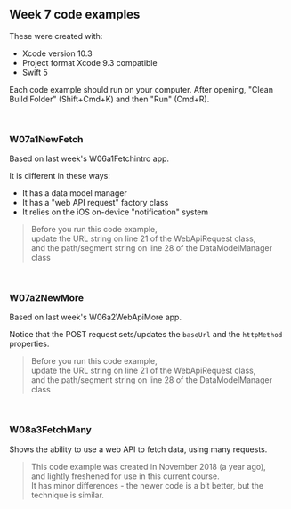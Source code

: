 ## Week 7 code examples

These were created with: 
* Xcode version 10.3
* Project format Xcode 9.3 compatible
* Swift 5

Each code example should run on your computer. After opening, "Clean Build Folder" (Shift+Cmd+K) and then "Run" (Cmd+R). 

<br>

### W07a1NewFetch

Based on last week's W06a1Fetchintro app.

It is different in these ways:
* It has a data model manager 
* It has a "web API request" factory class
* It relies on the iOS on-device "notification" system 

> Before you run this code example,  
> update the URL string on line 21 of the WebApiRequest class,   
> and the path/segment string on line 28 of the DataModelManager class  

<br>

### W07a2NewMore

Based on last week's W06a2WebApiMore app.

Notice that the POST request sets/updates the `baseUrl` and the `httpMethod` properties.  

> Before you run this code example,  
> update the URL string on line 21 of the WebApiRequest class,   
> and the path/segment string on line 28 of the DataModelManager class  

<br>

### W08a3FetchMany

Shows the ability to use a web API to fetch data, using many requests.   

> This code example was created in November 2018 (a year ago),  
> and lightly freshened for use in this current course.  
> It has minor differences - the newer code is a bit better, but the technique is similar.  

<br>
